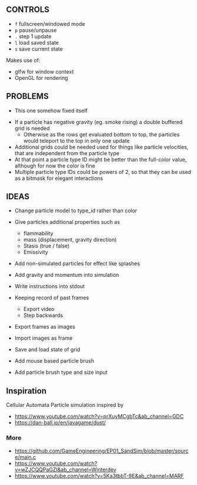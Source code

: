 ## CONTROLS
- `f` fullscreen/windowed mode
- `p` pause/unpause
- `.` step 1 update
- `l` load saved state
- `s` save current state


Makes use of:
- glfw for window context
- OpenGL for rendering

## PROBLEMS
- This one somehow fixed itself
<!-- - Simulation exhibits strong bias
- Bias is flipped depending on whether left-most or right-most columns are evaluated first
- Not sure how to handle the order of evaluation of cells
    - I thought about  -->
- If a particle has negative gravity (eg. smoke rising) a double buffered grid is needed
    - Otherwise as the rows get evaluated bottom to top, the particles would teleport to the top in only one update
- Additional grids could be needed used for things like particle velocities, that are independent from the particle type
- At that point a particle type ID might be better than the full-color value, although for now the color is fine
- Multiple particle type IDs could be powers of 2, so that they can be used as a bitmask for elegant interactions

## IDEAS
- Change particle model to type_id rather than color
- Give particles additional properties such as
    - flammability
    - mass (displacement, gravity direction)
    - Stasis (true / false)
    - Emissivity

- Add non-simulated particles for effect like splashes
- Add gravity and momentum into simulation
- Write instructions into stdout
- Keeping record of past frames
    - Export video
    - Step backwards
- Export frames as images
- Import images as frame
- Save and load state of grid

- Add mouse based particle brush
- Add particle brush type and size input


## Inspiration
Cellular Automata Particle simulation inspired by
- https://www.youtube.com/watch?v=prXuyMCgbTc&ab_channel=GDC
- https://dan-ball.jp/en/javagame/dust/

### More
- https://github.com/GameEngineering/EP01_SandSim/blob/master/source/main.c
- https://www.youtube.com/watch?v=wZJCQQPaGZI&ab_channel=Winterdev
- https://www.youtube.com/watch?v=5Ka3tbbT-9E&ab_channel=MARF